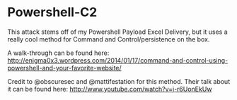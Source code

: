 Powershell-C2
=============

This attack stems off of my Powershell Payload Excel Delivery, but it uses a really cool method for Command and Control/persistence on the box.

A walk-through can be found here: http://enigma0x3.wordpress.com/2014/01/17/command-and-control-using-powershell-and-your-favorite-website/


Credit to @obscuresec and @mattifestation for this method. Their talk about it can be found here:
http://www.youtube.com/watch?v=j-r6UonEkUw
